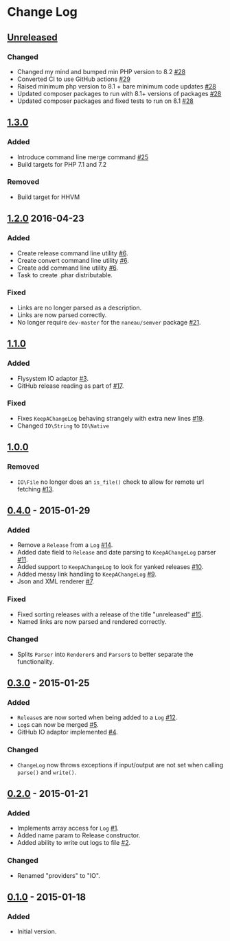 # Change Log

## [Unreleased]
### Changed
 - Changed my mind and bumped min PHP version to 8.2 [#28](https://github.com/emlynwest/changelog/issues/28)
 - Converted CI to use GitHub actions [#29](https://github.com/emlynwest/changelog/issues/29)
 - Raised minimum php version to 8.1 + bare minimum code updates [#28](https://github.com/emlynwest/changelog/issues/28)
 - Updated composer packages to run with 8.1+ versions of packages [#28](https://github.com/emlynwest/changelog/issues/28)
 - Updated composer packages and fixed tests to run on 8.1 [#28](https://github.com/emlynwest/changelog/issues/28)

## [1.3.0]
### Added
- Introduce command line merge command [#25](https://github.com/emlynwest/changelog/issues/25)
- Build targets for PHP 7.1 and 7.2

### Removed
- Build target for HHVM

## [1.2.0] 2016-04-23
### Added
- Create release command line utility [#6](https://github.com/emlynwest/changelog/issues/6).
- Create convert command line utility [#6](https://github.com/emlynwest/changelog/issues/6).
- Create add command line utility [#6](https://github.com/emlynwest/changelog/issues/6).
- Task to create .phar distributable.

### Fixed
- Links are no longer parsed as a description.
- Links are now parsed correctly.
- No longer require `dev-master` for the `naneau/semver` package [#21](https://github.com/emlynwest/changelog/issues/21).

## [1.1.0]
### Added
- Flysystem IO adaptor [#3](https://github.com/emlynwest/changelog/issues/3).
- GitHub release reading as part of [#17](https://github.com/emlynwest/changelog/issues/17).

### Fixed
- Fixes `KeepAChangeLog` behaving strangely with extra new lines [#19](https://github.com/emlynwest/changelog/issues/19).
- Changed `IO\String` to `IO\Native`

## [1.0.0]
### Removed
- `IO\File` no longer does an `is_file()` check to allow for remote url fetching [#13](https://github.com/emlynwest/changelog/issues/13).

## [0.4.0] - 2015-01-29
### Added
- Remove a `Release` from a `Log` [#14](https://github.com/emlynwest/changelog/issues/14).
- Added date field to `Release` and date parsing to `KeepAChangeLog` parser [#11](https://github.com/emlynwest/changelog/issues/11).
- Added support to `KeepAChangeLog` to look for yanked releases [#10](https://github.com/emlynwest/changelog/issues/10).
- Added messy link handling to `KeepAChangeLog` [#9](https://github.com/emlynwest/changelog/issues/9).
- Json and XML renderer [#7](https://github.com/emlynwest/changelog/issues/7).

### Fixed
- Fixed sorting releases with a release of the title "unreleased" [#15](https://github.com/emlynwest/changelog/issues/15).
- Named links are now parsed and rendered correctly.

### Changed
- Splits `Parser` into `Renderer`s and `Parser`s to better separate the functionality.

## [0.3.0] - 2015-01-25
### Added
- `Release`s are now sorted when being added to a `Log` [#12](https://github.com/emlynwest/changelog/issues/12).
- `Log`s can now be merged [#5](https://github.com/emlynwest/changelog/issues/5).
- GitHub IO adaptor implemented [#4](https://github.com/emlynwest/changelog/issues/4).

### Changed
- `ChangeLog` now throws exceptions if input/output are not set when calling `parse()` and `write()`.

## [0.2.0] - 2015-01-21
### Added
- Implements array access for `Log` [#1](https://github.com/emlynwest/changelog/issues/1).
- Added name param to Release constructor.
- Added ability to write out logs to file [#2](https://github.com/emlynwest/changelog/issues/2).

### Changed
- Renamed "providers" to "IO".

## [0.1.0] - 2015-01-18
### Added
- Initial version.

[Unreleased]: https://github.com/emlynwest/changelog
[1.3.0]: https://github.com/emlynwest/changelog/releases/tag/1.3.0
[1.2.0]: https://github.com/emlynwest/changelog/releases/tag/1.2.0
[1.1.0]: https://github.com/emlynwest/changelog/releases/tag/1.1.0
[1.0.0]: https://github.com/emlynwest/changelog/releases/tag/1.0.0
[0.4.0]: https://github.com/emlynwest/changelog/releases/tag/0.4.0
[0.3.0]: https://github.com/emlynwest/changelog/releases/tag/0.3.0
[0.2.0]: https://github.com/emlynwest/changelog/releases/tag/0.2.0
[0.1.0]: https://github.com/emlynwest/changelog/releases/tag/0.1.0
